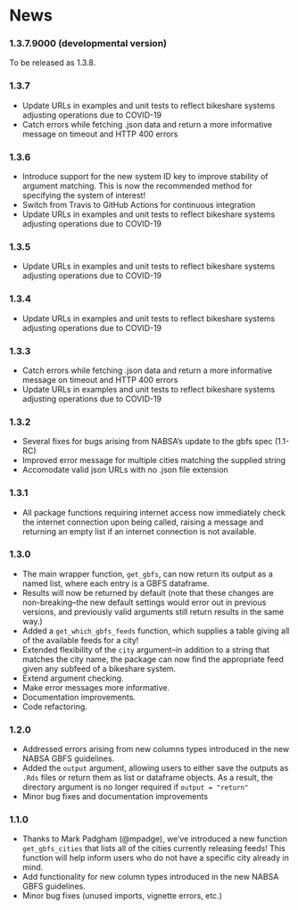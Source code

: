 # News

### 1.3.7.9000 (developmental version)

To be released as 1.3.8.

### 1.3.7

  - Update URLs in examples and unit tests to reflect bikeshare systems
    adjusting operations due to COVID-19
  - Catch errors while fetching .json data and return a more informative
    message on timeout and HTTP 400 errors
    
### 1.3.6

  - Introduce support for the new system ID key to improve stability of
    argument matching. This is now the recommended method for specifying the
    system of interest!
  - Switch from Travis to GitHub Actions for continuous integration
  - Update URLs in examples and unit tests to reflect bikeshare systems
    adjusting operations due to COVID-19

### 1.3.5

  - Update URLs in examples and unit tests to reflect bikeshare systems
    adjusting operations due to COVID-19

### 1.3.4

  - Update URLs in examples and unit tests to reflect bikeshare systems
    adjusting operations due to COVID-19
  
### 1.3.3

  - Catch errors while fetching .json data and return a more informative
    message on timeout and HTTP 400 errors
  - Update URLs in examples and unit tests to reflect bikeshare systems
    adjusting operations due to COVID-19

### 1.3.2

  - Several fixes for bugs arising from NABSA’s update to the gbfs spec
    (1.1-RC)
  - Improved error message for multiple cities matching the supplied
    string
  - Accomodate valid json URLs with no .json file extension

### 1.3.1

  - All package functions requiring internet access now immediately
    check the internet connection upon being called, raising a message
    and returning an empty list if an internet connection is not
    available.

### 1.3.0

  - The main wrapper function, `get_gbfs`, can now return its output as
    a named list, where each entry is a GBFS dataframe.
  - Results will now be returned by default (note that these changes are
    non-breaking–the new default settings would error out in previous
    versions, and previously valid arguments still return results in the
    same way.)
  - Added a `get_which_gbfs_feeds` function, which supplies a table
    giving all of the available feeds for a city\!
  - Extended flexibility of the `city` argument–in addition to a string
    that matches the city name, the package can now find the appropriate
    feed given any subfeed of a bikeshare system.
  - Extend argument checking.
  - Make error messages more informative.
  - Documentation improvements.
  - Code refactoring.

### 1.2.0

  - Addressed errors arising from new columns types introduced in the
    new NABSA GBFS guidelines.  
  - Added the `output` argument, allowing users to either save the
    outputs as `.Rds` files or return them as list or dataframe objects.
    As a result, the directory argument is no longer required if `output
    = "return"`
  - Minor bug fixes and documentation improvements

### 1.1.0

  - Thanks to Mark Padgham (@mpadge), we’ve introduced a new function
    `get_gbfs_cities` that lists all of the cities currently releasing
    feeds\! This function will help inform users who do not have a
    specific city already in mind.  
  - Add functionality for new column types introduced in the new NABSA
    GBFS guidelines.  
  - Minor bug fixes (unused imports, vignette errors, etc.)
